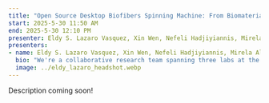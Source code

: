 ```yaml
---
title: "Open Source Desktop Biofibers Spinning Machine: From Biomaterials to Biofibers"
start: 2025-5-30 11:50 AM
end: 2025-5-30 12:10 PM
presenter: Eldy S. Lazaro Vasquez, Xin Wen, Nefeli Hadjiyiannis, Mirela Alistar, Laura Devendorf, Michael Rivera
presenters:
- name: Eldy S. Lazaro Vasquez, Xin Wen, Nefeli Hadjiyiannis, Mirela Alistar, Laura Devendorf, Michael Rivera
  bio: "We're a collaborative research team spanning three labs at the ATLAS Institute at CU Boulder. We work on materials and open-source tools for sustainable smart textiles development."
  image: ../eldy_lazaro_headshot.webp
---
```


Description coming soon!
